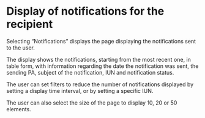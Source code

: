 # Display of notifications for the recipient

Selecting “Notifications” displays the page displaying the notifications sent to the user.

The display shows the notifications, starting from the most recent one, in table form, with information regarding the date the notification was sent, the sending PA, subject of the notification, IUN and notification status.

The user can set filters to reduce the number of notifications displayed by setting a display time interval, or by setting a specific IUN.

The user can also select the size of the page to display 10, 20 or 50 elements.

<figure><img src="../../../../.gitbook/assets/image (42).png" alt=""><figcaption></figcaption></figure>

